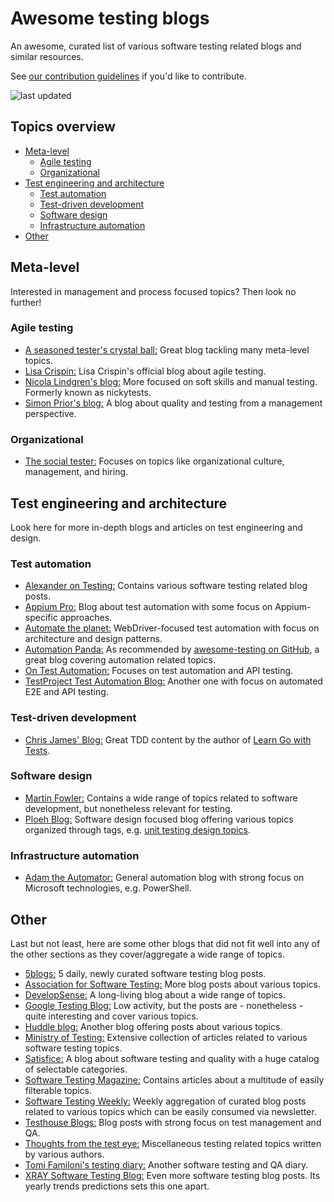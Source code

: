 # Awesome testing blogs

An awesome, curated list of various software testing related blogs and similar resources.

See [our contribution guidelines](https://github.com/ChristoWolf/awesome-testing-blogs/blob/main/CONTRIBUTING.md) if you'd like to contribute.

![last updated](https://img.shields.io/github/last-commit/ChristoWolf/awesome-testing-blogs/main?color=purple&label=last%20updated&style=for-the-badge)

## Topics overview

- [Meta-level](#meta-level)
  - [Agile testing](#agile-testing)
  - [Organizational](#organizational)
- [Test engineering and architecture](#test-engineering-and-architecture)
  - [Test automation](#test-automation)
  - [Test-driven development](#test-driven-development)
  - [Software design](#software-design)
  - [Infrastructure automation](#infrastructure-automation)
- [Other](#other)

## Meta-level

Interested in management and process focused topics?
Then look no further!

### Agile testing

- [A seasoned tester's crystal ball:](https://visible-quality.blogspot.com/) Great blog tackling many meta-level topics.
- [Lisa Crispin:](https://lisacrispin.com/agile-testing-blog/) Lisa Crispin's official blog about agile testing.
- [Nicola Lindgren's blog:](https://nicolalindgren.com/) More focused on soft skills and manual testing. Formerly known as nickytests.
- [Simon Prior's blog:](https://simon-prior.uk/) A blog about quality and testing from a management perspective.

### Organizational

- [The social tester:](https://lisacrispin.com/agile-testing-blog/) Focuses on topics like organizational culture, management, and hiring.

## Test engineering and architecture

Look here for more in-depth blogs and articles on test engineering and design.

### Test automation

- [Alexander on Testing:](https://alexanderontesting.com/) Contains various software testing related blog posts.
- [Appium Pro:](https://appiumpro.com/editions) Blog about test automation with some focus on Appium-specific approaches.
- [Automate the planet:](https://www.automatetheplanet.com/blog/) WebDriver-focused test automation with focus on architecture and design patterns.
- [Automation Panda:](https://automationpanda.com/) As recommended by [awesome-testing on GitHub](https://git.io/v1hSm), a great blog covering automation related topics.
- [On Test Automation:](https://www.ontestautomation.com/blog/) Focuses on test automation and API testing.
- [TestProject Test Automation Blog:](https://blog.testproject.io/) Another one with focus on automated E2E and API testing.

### Test-driven development

- [Chris James' Blog:](https://quii.dev/) Great TDD content by the author of [Learn Go with Tests](https://github.com/quii/learn-go-with-tests).

### Software design

- [Martin Fowler:](https://martinfowler.com/) Contains a wide range of topics related to software development, but nonetheless relevant for testing.
- [Ploeh Blog:](https://blog.ploeh.dk/) Software design focused blog offering various topics organized through tags, e.g. [unit testing design topics](https://blog.ploeh.dk/tags/#Unit%20Testing-ref).

### Infrastructure automation

- [Adam the Automator:](https://adamtheautomator.com/) General automation blog with strong focus on Microsoft technologies, e.g. PowerShell.

## Other

Last but not least, here are some other blogs that did not fit well into any of the other sections as they cover/aggregate a wide range of topics.

- [5blogs:](https://5blogs.wordpress.com/) 5 daily, newly curated software testing blog posts.
- [Association for Software Testing:](https://associationforsoftwaretesting.org/blog/) More blog posts about various topics.
- [DevelopSense:](https://developsense.com/blog/) A long-living blog about a wide range of topics.
- [Google Testing Blog:](https://testing.googleblog.com/) Low activity, but the posts are - nonetheless - quite interesting and cover various topics.
- [Huddle blog:](https://huddle.eurostarsoftwaretesting.com/blog/) Another blog offering posts about various topics.
- [Ministry of Testing:](https://www.ministryoftesting.com/dojo/articles) Extensive collection of articles related to various software testing topics.
- [Satisfice:](https://satisfice.com/blog/) A blog about software testing and quality with a huge catalog of selectable categories.
- [Software Testing Magazine:](https://www.softwaretestingmagazine.com/) Contains articles about a multitude of easily filterable topics.
- [Software Testing Weekly:](https://softwaretestingweekly.com/) Weekly aggregation of curated blog posts related to various topics which can be easily consumed via newsletter.
- [Testhouse Blogs:](https://www.testhouse.net/blogs/) Blog posts with strong focus on test management and QA.
- [Thoughts from the test eye:](http://thetesteye.com/blog/) Miscellaneous testing related topics written by various authors.
- [Tomi Familoni's testing diary:](https://familonitomi.com/) Another software testing and QA diary.
- [XRAY Software Testing Blog:](https://www.getxray.app/blog/category/software-testing/) Even more software testing blog posts. Its yearly trends predictions sets this one apart.
